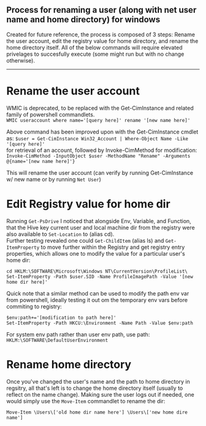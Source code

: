 ## Process for renaming a user (along with net user name and home directory) for windows

Created for future reference, the process is composed of 3 steps: Rename the 
user account, edit the registry value for home directory, and rename the
home directory itself. All of the below commands will require elevated
privelages to succesfully execute (some might run but with no change otherwise).

---

# Rename the user account

WMIC is deprecated, to be replaced with the Get-CimInstance and related family
of powershell commandlets.   
` WMIC useraccount where name='[query here]' rename '[new name here]' `

Above command has been improved upon with the Get-CimInstance cmdlet as:
` $user = Get-CimInstance Win32_Account | Where-Object Name -Like '[query here]' `   
for retrieval of an account, followed by Invoke-CimMethod for modification:
` Invoke-CimMethod -InputObject $user -MethodName "Rename" -Arguments @{name='[new name here]'} `

This will rename the user account (can verify by running Get-CimInstance w/ new
name or by running `Net User`)
        
# Edit Registry value for home dir

Running `Get-PsDrive` I noticed that alongside Env, Variable, and Function,
that the Hive key current user and local machine dir from the registry were
also available to `Set-Location` to (alias cd).   
Further testing revealed one could `Get-ChildItem` (alias ls) and `Get-ItemProperty`
to move further within the Registry and get registry entry properties, which 
allows one to modify the value for a particular user's home dir:   

```
cd HKLM:\SOFTWARE\Microsoft\Windows NT\CurrentVersion\ProfileList\ 
Set-ItemProperty -Path $user.SID -Name ProfileImagePath -Value '[new home dir here]'
```

Quick note that a similar method can be used to modify the path env var from
powershell, ideally testing it out om the temporary env vars before commiting
to registry:

```
$env:path+='[modification to path here]'
Set-ItemProperty -Path HKCU:\Environment -Name Path -Value $env:path
```

For system env path rather than user env path, use path:   
`HKLM:\SOFTWARE\DefaultUserEnvironment`

# Rename home directory

Once you've changed the user's name and the path to home directory in regsitry,
all that's left is to change the home directory itself (usually to reflect on
the name change). Making sure the user logs out if needed, one would simply use
the `Move-Item` commandlet to rename the dir:

` Move-Item \Users\['old home dir name here'] \Users\['new home dire name'] `
